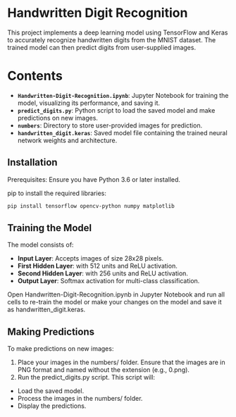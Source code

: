 # Handwritten Digit Recognition

This project implements a deep learning model using TensorFlow and Keras to 
accurately recognize handwritten digits from the MNIST dataset. 
The trained model can then predict digits from user-supplied images.

# Contents

- **`Handwritten-Digit-Recognition.ipynb`**: Jupyter Notebook for training the model, visualizing its performance, and saving it.
- **`predict_digits.py`**: Python script to load the saved model and make predictions on new images.
- **`numbers`**: Directory to store user-provided images for prediction.
- **`handwritten_digit.keras`**: Saved model file containing the trained neural network weights and architecture.
## Installation

Prerequisites: Ensure you have Python 3.6 or later installed.

pip to install the required libraries:
 
```bash
pip install tensorflow opencv-python numpy matplotlib
```

## Training the Model
The model consists of:
- **Input Layer**: Accepts images of size 28x28 pixels.
- **First Hidden Layer**: with 512 units and ReLU activation.
- **Second Hidden Layer**: with 256 units and ReLU activation.
- **Output Layer**: Softmax activation for multi-class classification.

Open Handwritten-Digit-Recognition.ipynb in Jupyter Notebook and run all cells to re-train the model or make your changes on the model and save it as handwritten_digit.keras.

## Making Predictions
To make predictions on new images:
1. Place your images in the numbers/ folder. Ensure that the images are in PNG format and named without the extension (e.g., 0.png).
2. Run the predict_digits.py script. This script will:
 - Load the saved model.
 - Process the images in the numbers/ folder.
 - Display the predictions.
